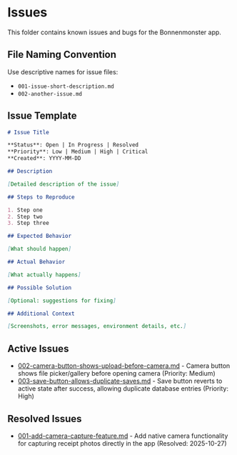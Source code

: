 # Issues

This folder contains known issues and bugs for the Bonnenmonster app.

## File Naming Convention

Use descriptive names for issue files:
- `001-issue-short-description.md`
- `002-another-issue.md`

## Issue Template

```markdown
# Issue Title

**Status**: Open | In Progress | Resolved
**Priority**: Low | Medium | High | Critical
**Created**: YYYY-MM-DD

## Description

[Detailed description of the issue]

## Steps to Reproduce

1. Step one
2. Step two
3. Step three

## Expected Behavior

[What should happen]

## Actual Behavior

[What actually happens]

## Possible Solution

[Optional: suggestions for fixing]

## Additional Context

[Screenshots, error messages, environment details, etc.]
```

## Active Issues

- [002-camera-button-shows-upload-before-camera.md](002-camera-button-shows-upload-before-camera.md) - Camera button shows file picker/gallery before opening camera (Priority: Medium)
- [003-save-button-allows-duplicate-saves.md](003-save-button-allows-duplicate-saves.md) - Save button reverts to active state after success, allowing duplicate database entries (Priority: High)

## Resolved Issues

- [001-add-camera-capture-feature.md](001-add-camera-capture-feature.md) - Add native camera functionality for capturing receipt photos directly in the app (Resolved: 2025-10-27)
